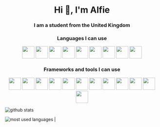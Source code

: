 <h1 align="center">Hi 👋, I'm Alfie</h1>
<h3 align="center">I am a student from  the United Kingdom</h3>

<h3 align="center">Languages I can use</h3>

<p align="center">
  <img src="https://cdn.jsdelivr.net/gh/devicons/devicon/icons/python/python-original.svg" height="40">
  <img src="https://cdn.jsdelivr.net/gh/devicons/devicon/icons/javascript/javascript-original.svg" height="40">
  <img src="https://cdn.jsdelivr.net/gh/devicons/devicon/icons/typescript/typescript-original.svg" height="40">
  <img src="https://cdn.jsdelivr.net/gh/devicons/devicon/icons/csharp/csharp-original.svg" height="40">
  <img src="https://cdn.jsdelivr.net/gh/devicons/devicon/icons/java/java-original.svg" height="40">
  <img src="https://cdn.jsdelivr.net/gh/devicons/devicon/icons/dart/dart-original-wordmark.svg" height="40">
  <img src="https://cdn.jsdelivr.net/gh/devicons/devicon/icons/rust/rust-plain.svg" height="40">
  <img src="https://cdn.jsdelivr.net/gh/devicons/devicon/icons/css3/css3-original.svg" height="40">
  <img src="https://cdn.jsdelivr.net/gh/devicons/devicon/icons/html5/html5-original.svg" height="40">
</p>

<h3 align="center">Frameworks and tools I can use</h3>

<p align="center">
  <img src="https://cdn.jsdelivr.net/gh/devicons/devicon/icons/react/react-original.svg" height="40">
  <img src="https://cdn.jsdelivr.net/gh/devicons/devicon/icons/flutter/flutter-original.svg" height="40">
  <img src="https://cdn.jsdelivr.net/gh/devicons/devicon/icons/svelte/svelte-original.svg" height="40">
  <img src="https://cdn.jsdelivr.net/gh/devicons/devicon/icons/nodejs/nodejs-original.svg" height="40">
  <img src="https://cdn.jsdelivr.net/gh/devicons/devicon/icons/nginx/nginx-original.svg" height="40">
  <img src="https://cdn.jsdelivr.net/gh/devicons/devicon/icons/linux/linux-original.svg" height="40">
  <img src="https://cdn.jsdelivr.net/gh/devicons/devicon/icons/denojs/denojs-original.svg" height="40">
  <img src="https://cdn.jsdelivr.net/gh/devicons/devicon/icons/docker/docker-original.svg" height="40">
  <img src="https://cdn.jsdelivr.net/gh/devicons/devicon/icons/firebase/firebase-plain.svg" height="40">
  <img src="https://cdn.jsdelivr.net/gh/devicons/devicon/icons/github/github-original.svg" height="40">
  <img src="https://cdn.jsdelivr.net/gh/devicons/devicon/icons/spring/spring-original.svg" height="40">
  <img src="https://cdn.jsdelivr.net/gh/devicons/devicon/icons/tensorflow/tensorflow-original.svg" height="40">
</p>

![github stats](https://github-readme-stats.vercel.app/api?username=Rayners01&show_icons=true&title_color=fff&icon_color=79ff97&text_color=9f9f9f&bg_color=151515&count_private=true)

![most used languages](https://github-readme-stats.vercel.app/api/top-langs/?username=Rayners01&layout=compact&show_icons=true&title_color=fff&icon_color=79ff97&text_color=9f9f9f&bg_color=151515&count_private=true) |
